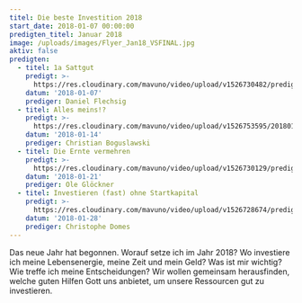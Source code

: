 ```yaml
---
titel: Die beste Investition 2018
start_date: 2018-01-07 00:00:00
predigten_titel: Januar 2018
image: /uploads/images/Flyer_Jan18_VSFINAL.jpg
aktiv: false
predigten:
  - titel: 1a Sattgut
    predigt: >-
      https://res.cloudinary.com/mavuno/video/upload/v1526730482/predigten/20180107_Predigt_Flechsig_Die_Beste_Investition_01.mp3
    datum: '2018-01-07'
    prediger: Daniel Flechsig
  - titel: Alles meins!?
    predigt: >-
      https://res.cloudinary.com/mavuno/video/upload/v1526753595/20180114_Predigt_Boguslawski_Die_Beste_Investition_02.mp3
    datum: '2018-01-14'
    prediger: Christian Boguslawski
  - titel: Die Ernte vermehren
    predigt: >-
      https://res.cloudinary.com/mavuno/video/upload/v1526730129/predigten/20180121_Predigt_Gloeckner_Die_Beste_Investition_03.mp3
    datum: '2018-01-21'
    prediger: Ole Glöckner
  - titel: Investieren (fast) ohne Startkapital
    predigt: >-
      https://res.cloudinary.com/mavuno/video/upload/v1526728674/predigten/20180128_Predigt_Domes_Die_beste_Investition_04.mp3
    datum: '2018-01-28'
    prediger: Christophe Domes
---
```


Das neue Jahr hat begonnen. Worauf setze ich im Jahr 2018? Wo investiere ich meine Lebensenergie, meine Zeit und mein Geld? Was ist mir wichtig? Wie treffe ich meine Entscheidungen? Wir wollen gemeinsam herausfinden, welche guten Hilfen Gott uns anbietet, um unsere Ressourcen gut zu investieren.